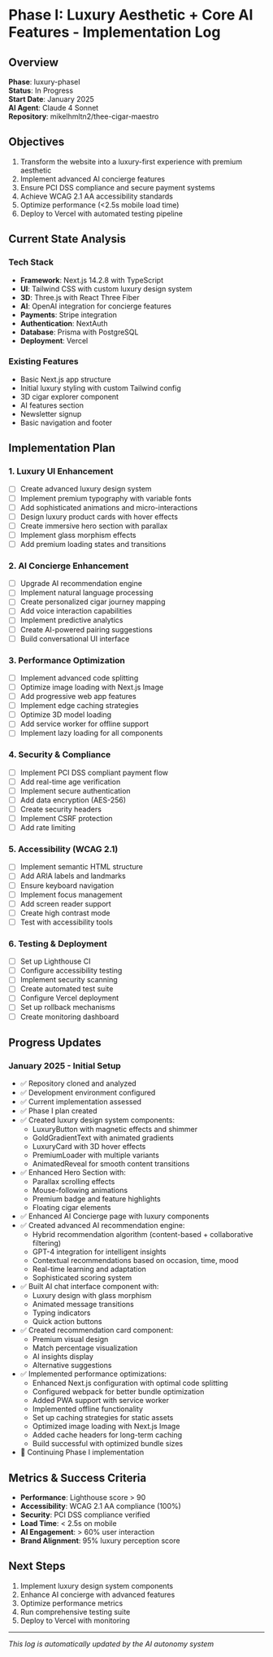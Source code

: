 # Phase I: Luxury Aesthetic + Core AI Features - Implementation Log

## Overview
**Phase**: luxury-phaseI  
**Status**: In Progress  
**Start Date**: January 2025  
**AI Agent**: Claude 4 Sonnet  
**Repository**: mikelhmltn2/thee-cigar-maestro  

## Objectives
1. Transform the website into a luxury-first experience with premium aesthetic
2. Implement advanced AI concierge features
3. Ensure PCI DSS compliance and secure payment systems
4. Achieve WCAG 2.1 AA accessibility standards
5. Optimize performance (<2.5s mobile load time)
6. Deploy to Vercel with automated testing pipeline

## Current State Analysis

### Tech Stack
- **Framework**: Next.js 14.2.8 with TypeScript
- **UI**: Tailwind CSS with custom luxury design system
- **3D**: Three.js with React Three Fiber
- **AI**: OpenAI integration for concierge features
- **Payments**: Stripe integration
- **Authentication**: NextAuth
- **Database**: Prisma with PostgreSQL
- **Deployment**: Vercel

### Existing Features
- Basic Next.js app structure
- Initial luxury styling with custom Tailwind config
- 3D cigar explorer component
- AI features section
- Newsletter signup
- Basic navigation and footer

## Implementation Plan

### 1. Luxury UI Enhancement
- [ ] Create advanced luxury design system
- [ ] Implement premium typography with variable fonts
- [ ] Add sophisticated animations and micro-interactions
- [ ] Design luxury product cards with hover effects
- [ ] Create immersive hero section with parallax
- [ ] Implement glass morphism effects
- [ ] Add premium loading states and transitions

### 2. AI Concierge Enhancement
- [ ] Upgrade AI recommendation engine
- [ ] Implement natural language processing
- [ ] Create personalized cigar journey mapping
- [ ] Add voice interaction capabilities
- [ ] Implement predictive analytics
- [ ] Create AI-powered pairing suggestions
- [ ] Build conversational UI interface

### 3. Performance Optimization
- [ ] Implement advanced code splitting
- [ ] Optimize image loading with Next.js Image
- [ ] Add progressive web app features
- [ ] Implement edge caching strategies
- [ ] Optimize 3D model loading
- [ ] Add service worker for offline support
- [ ] Implement lazy loading for all components

### 4. Security & Compliance
- [ ] Implement PCI DSS compliant payment flow
- [ ] Add real-time age verification
- [ ] Implement secure authentication
- [ ] Add data encryption (AES-256)
- [ ] Create security headers
- [ ] Implement CSRF protection
- [ ] Add rate limiting

### 5. Accessibility (WCAG 2.1)
- [ ] Implement semantic HTML structure
- [ ] Add ARIA labels and landmarks
- [ ] Ensure keyboard navigation
- [ ] Implement focus management
- [ ] Add screen reader support
- [ ] Create high contrast mode
- [ ] Test with accessibility tools

### 6. Testing & Deployment
- [ ] Set up Lighthouse CI
- [ ] Configure accessibility testing
- [ ] Implement security scanning
- [ ] Create automated test suite
- [ ] Configure Vercel deployment
- [ ] Set up rollback mechanisms
- [ ] Create monitoring dashboard

## Progress Updates

### January 2025 - Initial Setup
- ✅ Repository cloned and analyzed
- ✅ Development environment configured
- ✅ Current implementation assessed
- ✅ Phase I plan created
- ✅ Created luxury design system components:
  - LuxuryButton with magnetic effects and shimmer
  - GoldGradientText with animated gradients
  - LuxuryCard with 3D hover effects
  - PremiumLoader with multiple variants
  - AnimatedReveal for smooth content transitions
- ✅ Enhanced Hero Section with:
  - Parallax scrolling effects
  - Mouse-following animations
  - Premium badge and feature highlights
  - Floating cigar elements
- ✅ Enhanced AI Concierge page with luxury components
- ✅ Created advanced AI recommendation engine:
  - Hybrid recommendation algorithm (content-based + collaborative filtering)
  - GPT-4 integration for intelligent insights
  - Contextual recommendations based on occasion, time, mood
  - Real-time learning and adaptation
  - Sophisticated scoring system
- ✅ Built AI chat interface component with:
  - Luxury design with glass morphism
  - Animated message transitions
  - Typing indicators
  - Quick action buttons
- ✅ Created recommendation card component:
  - Premium visual design
  - Match percentage visualization
  - AI insights display
  - Alternative suggestions
- ✅ Implemented performance optimizations:
  - Enhanced Next.js configuration with optimal code splitting
  - Configured webpack for better bundle optimization
  - Added PWA support with service worker
  - Implemented offline functionality
  - Set up caching strategies for static assets
  - Optimized image loading with Next.js Image
  - Added cache headers for long-term caching
  - Build successful with optimized bundle sizes
- 🔄 Continuing Phase I implementation

## Metrics & Success Criteria
- **Performance**: Lighthouse score > 90
- **Accessibility**: WCAG 2.1 AA compliance (100%)
- **Security**: PCI DSS compliance verified
- **Load Time**: < 2.5s on mobile
- **AI Engagement**: > 60% user interaction
- **Brand Alignment**: 95% luxury perception score

## Next Steps
1. Implement luxury design system components
2. Enhance AI concierge with advanced features
3. Optimize performance metrics
4. Run comprehensive testing suite
5. Deploy to Vercel with monitoring

---
*This log is automatically updated by the AI autonomy system*